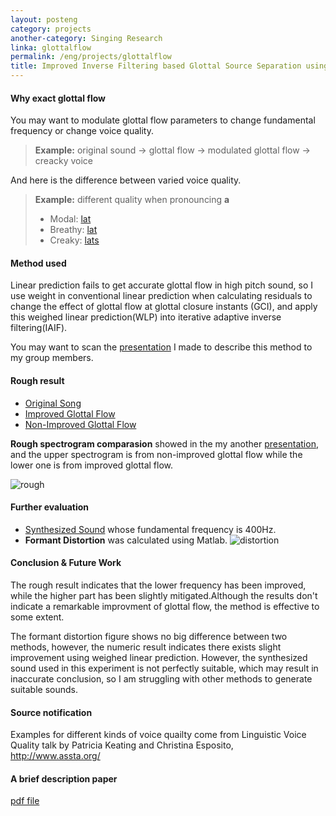```yaml
---
layout: posteng
category: projects
another-category: Singing Research
linka: glottalflow
permalink: /eng/projects/glottalflow
title: Improved Inverse Filtering based Glottal Source Separation using Weighed Linear Prediction
---
```




#### Why exact glottal flow
You may want to modulate glottal flow parameters to change fundamental frequency or change voice quality.
>**Example:** original sound -> glottal flow -> modulated glottal flow -> creacky voice

And here is the difference between varied voice quality.
>**Example:** different quality when pronouncing **a**
> 
> - Modal: [lat](http://lollichock.tumblr.com/post/68396242678/audio_player_iframe/lollichock/tumblr_mwzrzfEuFz1snsvcq?audio_file=http%3A%2F%2Fwww.tumblr.com%2Faudio_file%2Flollichock%2F68396242678%2Ftumblr_mwzrzfEuFz1snsvcq&amp;color=black&amp;simple=1) 
> - Breathy: [lat](http://lollichock.tumblr.com/post/68396169833/audio_player_iframe/lollichock/tumblr_mwzry6Ymq71snsvcq?audio_file=http%3A%2F%2Fwww.tumblr.com%2Faudio_file%2Flollichock%2F68396169833%2Ftumblr_mwzry6Ymq71snsvcq&amp;color=black&amp;simple=1)
> - Creaky: [lats](http://lollichock.tumblr.com/post/68396210531/audio_player_iframe/lollichock/tumblr_mwzryvtW3q1snsvcq?audio_file=http%3A%2F%2Fwww.tumblr.com%2Faudio_file%2Flollichock%2F68396210531%2Ftumblr_mwzryvtW3q1snsvcq&amp;color=black&amp;simple=1) 

#### Method used
Linear prediction fails to get accurate glottal flow in high pitch sound, so I use weight in conventional linear prediction when calculating residuals to change the effect of glottal flow at glottal closure instants (GCI), and apply this weighed linear prediction(WLP) into iterative adaptive inverse filtering(IAIF).

You may want to scan the [presentation](/glottal/groupdiscussion.pdf) I made to describe this method to my group members. 
#### Rough result
- [Original Song](http://lollichock.tumblr.com/post/68396309267/audio_player_iframe/lollichock/tumblr_mwzs0mksag1snsvcq?audio_file=http%3A%2F%2Fwww.tumblr.com%2Faudio_file%2Flollichock%2F68396309267%2Ftumblr_mwzs0mksag1snsvcq&amp;color=black&amp;simple=1)
- [Improved Glottal Flow](http://lollichock.tumblr.com/post/68396443868/audio_player_iframe/lollichock/tumblr_mwzs30UNlC1snsvcq?audio_file=http%3A%2F%2Fwww.tumblr.com%2Faudio_file%2Flollichock%2F68396443868%2Ftumblr_mwzs30UNlC1snsvcq&amp;color=black&amp;simple=1)
- [Non-Improved Glottal Flow](http://lollichock.tumblr.com/post/68396380877/audio_player_iframe/lollichock/tumblr_mwzs1vABDX1snsvcq?audio_file=http%3A%2F%2Fwww.tumblr.com%2Faudio_file%2Flollichock%2F68396380877%2Ftumblr_mwzs1vABDX1snsvcq&amp;color=black&amp;simple=1)

**Rough spectrogram comparasion** showed in the my another [presentation](/glottal/fieldpractice.pdf), and the upper spectrogram is from non-improved glottal flow while the lower one is from improved glottal flow.

![rough](http://31.media.tumblr.com/ddaf3f68001197d3a47d48321d9b45ba/tumblr_mwzsnzzCHr1snsvcqo1_1280.jpg "Fig1. Rough spectrogram comparasion")

#### Further evaluation
- [Synthesized Sound](http://lollichock.tumblr.com/post/68626975674/audio_player_iframe/lollichock/tumblr_mx3xmcjffz1snsvcq?audio_file=http%3A%2F%2Fwww.tumblr.com%2Faudio_file%2Flollichock%2F68626975674%2Ftumblr_mx3xmcjffz1snsvcq&amp;color=black&amp;simple=1) whose fundamental frequency is 400Hz.
- **Formant Distortion** was calculated using Matlab.
![distortion](http://25.media.tumblr.com/56373f419f06e926064e56e54746e8cc/tumblr_mwzu2hrU9F1snsvcqo1_1280.jpg "Fig2. Formant distortion")

#### Conclusion & Future Work
The rough result indicates that the lower frequency has been improved, while the higher part has been slightly mitigated.Although the results don't indicate a remarkable improvment of glottal flow, the method is effective to some extent.

The formant distortion figure shows no big difference between two methods, however, the numeric result indicates there exists slight improvement using weighed linear prediction. However, the synthesized sound used in this experiment is not perfectly suitable, which may result in inaccurate conclusion, so I am struggling with other methods to generate suitable sounds. 

#### Source notification
Examples for different kinds of voice quailty come from Linguistic Voice Quality talk by Patricia Keating and Christina Esposito, http://www.assta.org/

#### A brief description paper
[pdf file](/glottal.pdf)